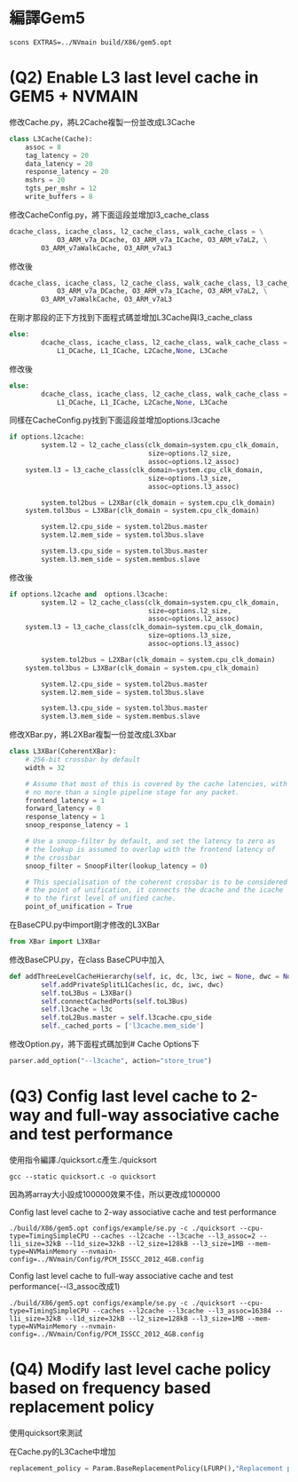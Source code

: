 # 編譯Gem5
```
scons EXTRAS=../NVmain build/X86/gem5.opt
```
# (Q2) Enable L3 last level cache in GEM5 + NVMAIN 
修改Cache.py，將L2Cache複製一份並改成L3Cache
```python
class L3Cache(Cache):
    assoc = 8
    tag_latency = 20
    data_latency = 20
    response_latency = 20
    mshrs = 20
    tgts_per_mshr = 12
    write_buffers = 8
```
修改CacheConfig.py，將下面這段並增加l3_cache_class
```python
dcache_class, icache_class, l2_cache_class, walk_cache_class = \
            O3_ARM_v7a_DCache, O3_ARM_v7a_ICache, O3_ARM_v7aL2, \
	    O3_ARM_v7aWalkCache, O3_ARM_v7aL3
```
修改後
```python
dcache_class, icache_class, l2_cache_class, walk_cache_class, l3_cache_class = \
            O3_ARM_v7a_DCache, O3_ARM_v7a_ICache, O3_ARM_v7aL2, \
	    O3_ARM_v7aWalkCache, O3_ARM_v7aL3
```
在剛才那段的正下方找到下面程式碼並增加L3Cache與l3_cache_class
```python
else:
        dcache_class, icache_class, l2_cache_class, walk_cache_class = \
            L1_DCache, L1_ICache, L2Cache,None, L3Cache
```
修改後
```python
else:
        dcache_class, icache_class, l2_cache_class, walk_cache_class = \
            L1_DCache, L1_ICache, L2Cache,None, L3Cache
```
同樣在CacheConfig.py找到下面這段並增加options.l3cache
```python
if options.l2cache:
        system.l2 = l2_cache_class(clk_domain=system.cpu_clk_domain,
                                   size=options.l2_size,
                                   assoc=options.l2_assoc)
	system.l3 = l3_cache_class(clk_domain=system.cpu_clk_domain,
                                   size=options.l3_size,
                                   assoc=options.l3_assoc)

        system.tol2bus = L2XBar(clk_domain = system.cpu_clk_domain)
	system.tol3bus = L3XBar(clk_domain = system.cpu_clk_domain)

        system.l2.cpu_side = system.tol2bus.master
        system.l2.mem_side = system.tol3bus.slave

        system.l3.cpu_side = system.tol3bus.master
        system.l3.mem_side = system.membus.slave
```
修改後
```python
if options.l2cache and  options.l3cache:
        system.l2 = l2_cache_class(clk_domain=system.cpu_clk_domain,
                                   size=options.l2_size,
                                   assoc=options.l2_assoc)
	system.l3 = l3_cache_class(clk_domain=system.cpu_clk_domain,
                                   size=options.l3_size,
                                   assoc=options.l3_assoc)

        system.tol2bus = L2XBar(clk_domain = system.cpu_clk_domain)
	system.tol3bus = L3XBar(clk_domain = system.cpu_clk_domain)

        system.l2.cpu_side = system.tol2bus.master
        system.l2.mem_side = system.tol3bus.slave

        system.l3.cpu_side = system.tol3bus.master
        system.l3.mem_side = system.membus.slave
```
修改XBar.py，將L2XBar複製一份並改成L3Xbar
```python
class L3XBar(CoherentXBar):
    # 256-bit crossbar by default
    width = 32

    # Assume that most of this is covered by the cache latencies, with
    # no more than a single pipeline stage for any packet.
    frontend_latency = 1
    forward_latency = 0
    response_latency = 1
    snoop_response_latency = 1

    # Use a snoop-filter by default, and set the latency to zero as
    # the lookup is assumed to overlap with the frontend latency of
    # the crossbar
    snoop_filter = SnoopFilter(lookup_latency = 0)

    # This specialisation of the coherent crossbar is to be considered
    # the point of unification, it connects the dcache and the icache
    # to the first level of unified cache.
    point_of_unification = True
```
在BaseCPU.py中import剛才修改的L3XBar
```python
from XBar import L3XBar
```
修改BaseCPU.py，在class BaseCPU中加入
```python
def addThreeLevelCacheHierarchy(self, ic, dc, l3c, iwc = None, dwc = None):
        self.addPrivateSplitL1Caches(ic, dc, iwc, dwc)
        self.toL3Bus = L3XBar()
        self.connectCachedPorts(self.toL3Bus)
        self.l3cache = l3c
        self.toL2Bus.master = self.l3cache.cpu_side
        self._cached_ports = ['l3cache.mem_side']
```
修改Option.py，將下面程式碼加到# Cache Options下
```python
parser.add_option("--l3cache", action="store_true")
```
# (Q3) Config last level cache to 2-way and full-way associative cache and test performance

使用指令編譯./quicksort.c產生./quicksort
```
gcc --static quicksort.c -o quicksort
```
因為將array大小設成100000效果不佳，所以更改成1000000


Config last level cache to 2-way associative cache and test performance
```
./build/X86/gem5.opt configs/example/se.py -c ./quicksort --cpu-type=TimingSimpleCPU --caches --l2cache --l3cache --l3_assoc=2 --l1i_size=32kB --l1d_size=32kB --l2_size=128kB --l3_size=1MB --mem-type=NVMainMemory --nvmain-config=../NVmain/Config/PCM_ISSCC_2012_4GB.config
```
Config last level cache to full-way associative cache and test performance(--l3_assoc改成1)
```
./build/X86/gem5.opt configs/example/se.py -c ./quicksort --cpu-type=TimingSimpleCPU --caches --l2cache --l3cache --l3_assoc=16384 --l1i_size=32kB --l1d_size=32kB --l2_size=128kB --l3_size=1MB --mem-type=NVMainMemory --nvmain-config=../NVmain/Config/PCM_ISSCC_2012_4GB.config
```
# (Q4) Modify last level cache policy based on frequency based replacement policy
使用quicksort來測試

在Cache.py的L3Cache中增加
```python
replacement_policy = Param.BaseReplacementPolicy(LFURP(),"Replacement policy")
```
